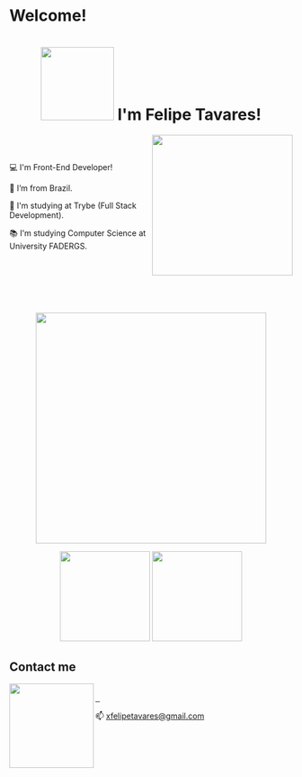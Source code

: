 # Welcome!

<h1 align="center"> <img alt="" width="130px" src="https://imgur.com/bk7OOPq.png" > I'm Felipe Tavares!</h1>

<p>
<img alt="" height="250px" align="right" src="https://imgur.com/fd5wzN4.png"/>
</p>
<br>
<br>

:computer: I'm Front-End Developer!

:house_with_garden: I’m from Brazil.

:rocket: I'm studying at Trybe (Full Stack Development).

:books: I'm studying Computer Science at University FADERGS.

<br>
<br>
<br>
<br>

<p align="center">
<img  src="https://skillicons.dev/icons?i=js,html,css,react,ts,nextjs,git,redux,docker,nodejs,arduino,c,cpp,figma&perline=7&theme=light" alt="">
</p> 
<p align="center">
<a href="https://www.linkedin.com/in/anirudh-belwadi-7a8707182/"><img src="https://github-readme-stats-sigma-five.vercel.app/api?username=xfelipetavares&show_icons=true&theme=material-palenight&count_private=true&service=github" width="410px" alt=""></a>
</p>

<p align='center'>
  <a href="#"><img height="160px" src="https://github-readme-stats-sigma-five.vercel.app/api/top-langs/?username=xfelipetavares&layout=compact&hide_border&theme=material-palenight&count_private=true&service=github" alt=""></a>
  <a href="#"><img height="160px" src="https://github-readme-streak-stats.herokuapp.com/?user=xfelipetavares&theme=material-palenight&count_private=true" alt=""></a>

## Contact me

<img alt="" align="left" width="150px" src="https://imgur.com/r0pXeG3.png">
<br>
<a target="blank" href="https://www.linkedin.com/in/xfelipetavares/"><img src="https://skillicons.dev/icons?i=linkedin" alt="">
</a>
<a target="blank" href="https://discord.gg/KuZCARPK"><img src="https://skillicons.dev/icons?i=discord" alt="">
</a>
<a target="blank" href="https://instagram.com/xfelipetavares"><img src="https://skillicons.dev/icons?i=instagram" alt="">
</a>
<p >
  📫 <a href='mailto:xfelipetavares@gmail.com'>xfelipetavares@gmail.com</a>
</p>
